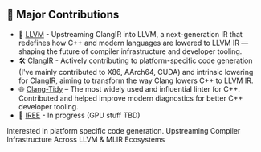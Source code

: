 
## 🔧 Major Contributions
- 🐉 [LLVM](https://github.com/llvm/llvm-project/pulls?q=sort%3Aupdated-desc+is%3Apr+author%3ARiverDave+label%3AClangIR) - Upstreaming ClangIR into LLVM, a next-generation IR that redefines how C++ and modern languages are lowered to LLVM IR — shaping the future of compiler infrastructure and developer tooling.
- 🛠 [ClangIR](https://github.com/llvm/clangir/pulls?q=is%3Aopen%2Cclosed+is%3Apr+author%3ARiverDave+) - Actively contributing to platform-specific code generation (I've mainly contributed to X86, AArch64, CUDA) and intrinsic lowering for ClangIR, aiming to transform the way Clang lowers C++ to LLVM IR.
- 🌐 [Clang-Tidy](https://github.com/llvm/llvm-project/pulls?q=is%3Apr+author%3ARiverDave+is%3Aclosed) –  The most widely used and influential linter for C++. Contributed and helped improve modern diagnostics for better C++ developer tooling.
- 👻 [IREE](https://github.com/iree-org/iree/pulls?q=is%3Apr+author%3ARiverDave) - In progress (GPU stuff TBD)

Interested in platform specific code generation. Upstreaming Compiler Infrastructure Across LLVM & MLIR Ecosystems
